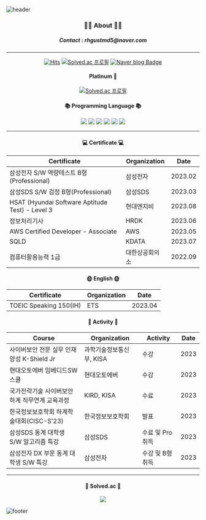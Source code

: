 ![header](https://capsule-render.vercel.app/api?type=slice&color=5CD1E5&height=60&section=header&text=&fontSize=90)
<div align="center">
  
### 👨‍💻 About 👨‍💻
<h5> Contact : rhgustmd5@naver.com </h5>




  
- - -

[![Hits](https://hits.seeyoufarm.com/api/count/incr/badge.svg?url=https%3A%2F%2Fgithub.com%2Fcciissoo%2F&count_bg=%2379C83D&title_bg=%23555555&icon=&icon_color=%23E7E7E7&title=hits&edge_flat=false)](https://hits.seeyoufarm.com)
[![Solved.ac
프로필](http://mazassumnida.wtf/api/mini/generate_badge?boj=rhgustmd123)](https://solved.ac/rhgustmd123)
[![Naver blog Badge](https://img.shields.io/badge/-Naver%20blog-brightgreen?style=flat-square&logo=Naver&logoColor=white&link=https://blog.naver.com/rhgustmd5)](https://blog.naver.com/rhgustmd5)





<h4> Platinum 💚 </h4>


[![Solved.ac
프로필](http://mazassumnida.wtf/api/v2/generate_badge?boj=rhgustmd123)](https://solved.ac/rhgustmd123)


<div align=center><h4>📚 Programming Language 📚</h4></div>

<div align=center> 
  <img src="https://img.shields.io/badge/Assembly-007AAC.svg?style=for-the-badge&logo=AssemblyScript&logoColor=white">
  <img src="https://img.shields.io/badge/c-E34F26.svg?style=for-the-badge&logo=c&logoColor=white">
  <img src="https://img.shields.io/badge/c++-F7DF1EC.svg?style=for-the-badge&logo=c%2B%2B&logoColor=white">
  <img src="https://img.shields.io/badge/java-F7DF1E?style=for-the-badge&logo=java&logoColor=white"> 
  <img src="https://img.shields.io/badge/python-3670A0?style=for-the-badge&logo=python&logoColor=ffdd54"> 
  <img src="https://img.shields.io/badge/Javascript-ffb13b?style=for-the-badge&logo=javascript&logoColor=white"/>
  <br>
</div>
  
- - -
<h4> 💻 Certificate 💻  </h4>
  
  Certificate | Organization | Date
  ---- | ---- | ----
  삼성전자 S/W 역량테스트 B형(Professional) | 삼성전자 | 2023.02
  삼성SDS S/W 검정 B형(Professional) | 삼성SDS | 2023.03
  HSAT (Hyundai Software Aptitude Test) - Level 3 | 현대엔지비 | 2023.08
  정보처리기사 | HRDK | 2023.06
  AWS Certified Developer - Associate  | AWS | 2023.05
  SQLD | KDATA | 2023.07
  컴퓨터활용능력 1급 | 대한상공회의소 | 2022.09

  <h4> 	🌞 English 	🌞  </h4>
  
  Certificate | Organization | Date
  ---- | ---- | ----
  TOEIC Speaking 150(IH) | ETS | 2023.04
  
<h4> 🧩 Activity 🧩 </h4>
  
  Course | Organization | Activity | Date
  ---- | ---- | ---- | ----
  사이버보안 전문 실무 인재 양성 K-Shield Jr | 과학기술정보통신부, KISA | 수강 | 2023
  현대오토에버 임베디드SW 스쿨 | 현대오토에버 | 수강 | 2023
  국가전략기술 사이버보안 하계 직무연계 교육과정 | KIRD, KISA | 수료 | 2023
  한국정보보호학회 하계학술대회(CISC-S'23) | 한국정보보호학회 | 발표 | 2023
  삼성SDS 동계 대학생 S/W 알고리즘 특강 | 삼성SDS | 수료 및 Pro 취득 | 2023
  삼성전자 DX 부문 동계 대학생 S/W 특강 | 삼성전자 | 수강 및 B형 취득 | 2023
- - -
  
<h4> 📕 Solved.ac 📕 </h4>

</div>
<div align=center>
  <img src="http://mazandi.herokuapp.com/api?handle=rhgustmd123&theme=dark"/>
</div>

![footer](https://capsule-render.vercel.app/api?type=slice&color=5CD1E5&height=60&section=footer&text=&fontSize=90)
<div align="center">
